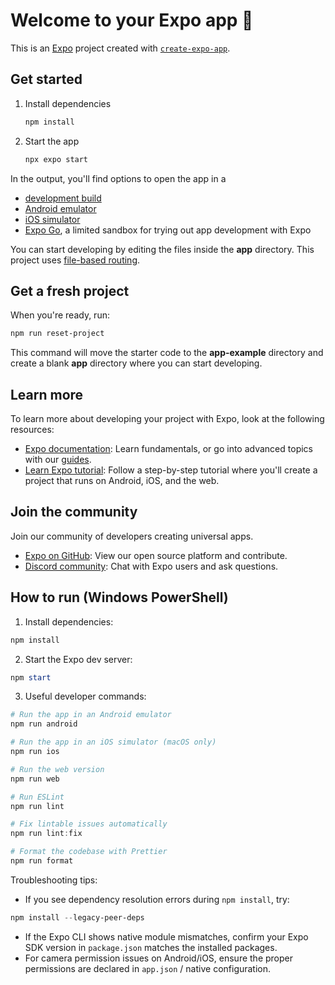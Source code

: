 # Welcome to your Expo app 👋

This is an [Expo](https://expo.dev) project created with [`create-expo-app`](https://www.npmjs.com/package/create-expo-app).

## Get started

1. Install dependencies

   ```bash
   npm install
   ```

2. Start the app

   ```bash
   npx expo start
   ```

In the output, you'll find options to open the app in a

- [development build](https://docs.expo.dev/develop/development-builds/introduction/)
- [Android emulator](https://docs.expo.dev/workflow/android-studio-emulator/)
- [iOS simulator](https://docs.expo.dev/workflow/ios-simulator/)
- [Expo Go](https://expo.dev/go), a limited sandbox for trying out app development with Expo

You can start developing by editing the files inside the **app** directory. This project uses [file-based routing](https://docs.expo.dev/router/introduction).

## Get a fresh project

When you're ready, run:

```bash
npm run reset-project
```

This command will move the starter code to the **app-example** directory and create a blank **app** directory where you can start developing.

## Learn more

To learn more about developing your project with Expo, look at the following resources:

- [Expo documentation](https://docs.expo.dev/): Learn fundamentals, or go into advanced topics with our [guides](https://docs.expo.dev/guides).
- [Learn Expo tutorial](https://docs.expo.dev/tutorial/introduction/): Follow a step-by-step tutorial where you'll create a project that runs on Android, iOS, and the web.

## Join the community

Join our community of developers creating universal apps.

- [Expo on GitHub](https://github.com/expo/expo): View our open source platform and contribute.
- [Discord community](https://chat.expo.dev): Chat with Expo users and ask questions.

## How to run (Windows PowerShell)

1. Install dependencies:

```powershell
npm install
```

2. Start the Expo dev server:

```powershell
npm start
```

3. Useful developer commands:

```powershell
# Run the app in an Android emulator
npm run android

# Run the app in an iOS simulator (macOS only)
npm run ios

# Run the web version
npm run web

# Run ESLint
npm run lint

# Fix lintable issues automatically
npm run lint:fix

# Format the codebase with Prettier
npm run format
```

Troubleshooting tips:

- If you see dependency resolution errors during `npm install`, try:

```powershell
npm install --legacy-peer-deps
```

- If the Expo CLI shows native module mismatches, confirm your Expo SDK version in `package.json` matches the installed packages.
- For camera permission issues on Android/iOS, ensure the proper permissions are declared in `app.json` / native configuration.
